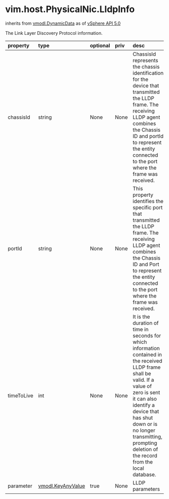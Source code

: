vim.host.PhysicalNic.LldpInfo
=============================
inherits from [vmodl.DynamicData](docs/vmodl.DynamicData.md)
as of [vSphere API 5.0](vim.version.md#vim.version.version7)


The Link Layer Discovery Protocol information.

| property | type | optional | priv | desc |
|:---------|:-----|:---------|:-----|:-----|
| chassisId | string | None | None | ChassisId represents the chassis identification for the device that   transmitted the LLDP frame. The receiving LLDP agent combines the   Chassis ID and portId to represent the entity connected to the port   where the frame was received. |
| portId | string | None | None | This property identifies the specific port that transmitted the LLDP   frame. The receiving LLDP agent combines the Chassis ID and Port to   represent the entity connected to the port where the frame was received. |
| timeToLive | int | None | None | It is the duration of time in seconds for which information contained   in the received LLDP frame shall be valid. If a value of zero is sent   it can also identify a device that has shut down or is no longer   transmitting, prompting deletion of the record from the local database. |
| parameter | [vmodl.KeyAnyValue](vmodl.KeyAnyValue.md "vmodl.KeyAnyValue") | true | None | LLDP parameters |


